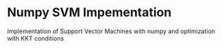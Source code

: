 # Numpy SVM Impementation

Implementation of Support Vector Machines with numpy and optimization with KKT conditions